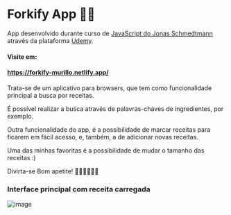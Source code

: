 # Forkify App 🍴🥗

App desenvolvido durante curso de [JavaScript do Jonas Schmedtmann](https://www.udemy.com/course/the-complete-javascript-course/) através da plataforma [Udemy](https://www.udemy.com/).

#### Visite em:
#### https://forkify-murillo.netlify.app/



Trata-se de um aplicativo para browsers, que tem como funcionalidade principal a busca por receitas.

É possível realizar a busca através de palavras-chaves de ingredientes, por exemplo.

Outra funcionalidade do app, é a possibilidade de marcar receitas para ficarem em fácil acesso, e, também, a de adicionar novas receitas.

Uma das minhas favoritas é a possibilidade de mudar o tamanho das receitas :)

Divirta-se
Bom apetite! 👩🏾‍🍳👨🏾‍🍳




### Interface principal com receita carregada

![image](https://user-images.githubusercontent.com/91096652/178329847-f651014e-22c9-4b1e-9ac1-3fce16672cdb.png)
